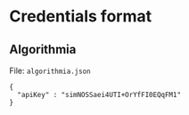 # Credentials format

## Algorithmia

File: `algorithmia.json`

```
{
  "apiKey" : "simNOSSaei4UTI+OrYfFI0EQqFM1"
}
```